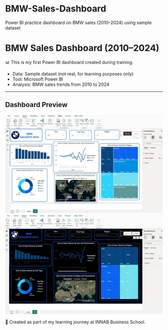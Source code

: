 # BMW-Sales-Dashboard
Power BI practice dashboard on BMW sales (2010–2024) using sample dataset

# BMW Sales Dashboard (2010–2024)

📊 This is my first Power BI dashboard created during training.  
- Data: Sample dataset (not real, for learning purposes only)  
- Tool: Microsoft Power BI  
- Analysis: BMW sales trends from 2010 to 2024  

---

## Dashboard Preview  

![BMW Sales Dashboard](bmw_sales.jpg)  
![BMW Sales Dashboard 2](bmw_sales2.jpg)  

🚀 Created as part of my learning journey at INNAB Business School.